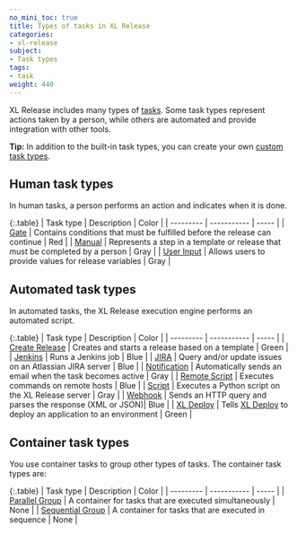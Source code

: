 ```yaml
---
no_mini_toc: true
title: Types of tasks in XL Release
categories:
- xl-release
subject:
- Task types
tags:
- task
weight: 440
---
```


XL Release includes many types of [tasks](/xl-release/how-to/working-with-tasks.html). Some task types represent actions taken by a person, while others are automated and provide integration with other tools.

**Tip:** In addition to the built-in task types, you can create your own [custom task types](/xl-release/how-to/create-custom-task-types-in-xl-release.html).

## Human task types

In human tasks, a person performs an action and indicates when it is done.

{:.table}
| Task type | Description | Color |
| --------- | ----------- | ----- |
| [Gate](/xl-release/how-to/create-a-gate-task.html) | Contains conditions that must be fulfilled before the release can continue | Red |
| [Manual](/xl-release/how-to/create-a-manual-task.html) | Represents a step in a template or release that must be completed by a person | Gray |
| [User Input](/xl-release/how-to/create-a-user-input-task.html) | Allows users to provide values for release variables | Gray |

## Automated task types

In automated tasks, the XL Release execution engine performs an automated script.

{:.table}
| Task type | Description | Color |
| --------- | ----------- | ----- |
| [Create Release](/xl-release/how-to/create-a-create-release-task.html) | Creates and starts a release based on a template | Green |
| [Jenkins](/xl-release/how-to/create-a-jenkins-task.html) | Runs a Jenkins job | Blue |
| [JIRA](/xl-release/how-to/jira-plugin.html) | Query and/or update issues on an Atlassian JIRA server | Blue |
| [Notification](/xl-release/how-to/create-a-notification-task.html) | Automatically sends an email when the task becomes active | Gray |
| [Remote Script](/xl-release/how-to/remote-script-plugin.html) | Executes commands on remote hosts | Blue |
| [Script](/xl-release/how-to/create-a-script-task.html) | Executes a Python script on the XL Release server | Gray |
| [Webhook](/xl-release/how-to/create-a-webhook-task.html) | Sends an HTTP query and parses the response (XML or JSON)| Blue |
| [XL Deploy](/xl-release/how-to/create-an-xl-deploy-task.html) | Tells [XL Deploy](https://docs.xebialabs.com/xl-deploy/) to deploy an application to an environment | Green |

## Container task types

You use container tasks to group other types of tasks. The container task types are:

{:.table}
| Task type | Description | Color |
| --------- | ----------- | ----- |
| [Parallel Group](/xl-release/how-to/create-a-parallel-group.html) | A container for tasks that are executed simultaneously | None |
| [Sequential Group](/xl-release/how-to/create-a-sequential-group.html) | A container for tasks that are executed in sequence |  None |
